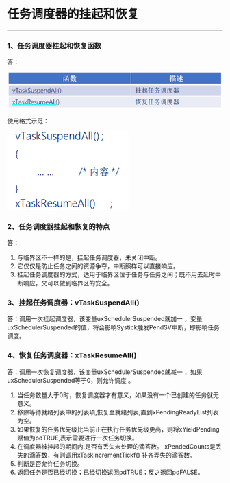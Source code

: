 # 任务调度器的挂起和恢复

------



### 1、任务调度器挂起和恢复函数

答：

![](笔记图片/任务调度器挂起和恢复函数.png)

使用格式示范：

![](笔记图片/任务调度器挂起和恢复格式.png)



### 2、任务调度器挂起和恢复的特点

答：

1. 与临界区不一样的是，挂起任务调度器，未关闭中断。
2. 它仅仅是防止任务之间的资源争夺，中断照样可以直接响应。
3. 挂起任务调度器的方式，适用于临界区位于任务与任务之间；既不用去延时中断响应，又可以做到临界区的安全。



### 3、挂起任务调度器：vTaskSuspendAll()  

答：调用一次挂起调度器，该变量uxSchedulerSuspended就加一 ，变量uxSchedulerSuspended的值，将会影响Systick触发PendSV中断，即影响任务调度。



### 4、恢复任务调度器：xTaskResumeAll()  

答：调用一次恢复调度器，该变量uxSchedulerSuspended就减一 ，如果uxSchedulerSuspended等于0，则允许调度 。

1. 当任务数量大于0时，恢复调度器才有意义，如果没有一个已创建的任务就无意义。
2. 移除等待就绪列表中的列表项,恢复至就绪列表,直到xPendingReadyList列表为空。
3. 如果恢复的任务优先级比当前正在执行任务优先级更高，则将xYieldPending赋值为pdTRUE,表示需要进行一次任务切换。
4. 在调度器被挂起的期间内,是否有丢失未处理的滴答数。 xPendedCounts是丢失的滴答数，有则调用xTasklncrementTickf() 补齐弄失的滴答数。
5. 判断是否允许任务切换。
6. 返回任务是否已经切换；已经切换返回pdTRUE；反之返回pdFALSE。